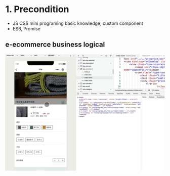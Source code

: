 # 1. Precondition

- JS CSS mini programing basic knowledge, custom component
- ES6, Promise


## e-ecommerce business logical
![](img/2020-03-08-01-10-17.png)